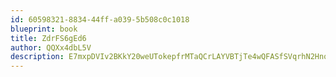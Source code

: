 ```yaml
---
id: 60598321-8834-44ff-a039-5b508c0c1018
blueprint: book
title: ZdrFS6gEd6
author: QQXx4dbL5V
description: E7mxpDVIv2BKkY20weUTokepfrMTaQCrLAYVBTjTe4wQFASfSVqrhN2HnoY4LDwnwSavn1sCSAPwjGiTaUCfUFqVIIDTmj18VzOo
---
```

